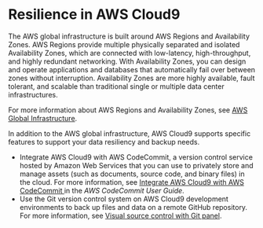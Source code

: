 # Resilience in AWS Cloud9<a name="disaster-recovery-resiliency"></a>

The AWS global infrastructure is built around AWS Regions and Availability Zones\. AWS Regions provide multiple physically separated and isolated Availability Zones, which are connected with low\-latency, high\-throughput, and highly redundant networking\. With Availability Zones, you can design and operate applications and databases that automatically fail over between zones without interruption\. Availability Zones are more highly available, fault tolerant, and scalable than traditional single or multiple data center infrastructures\. 

For more information about AWS Regions and Availability Zones, see [AWS Global Infrastructure](http://aws.amazon.com/about-aws/global-infrastructure/)\.

In addition to the AWS global infrastructure, AWS Cloud9 supports specific features to support your data resiliency and backup needs\.
+ Integrate AWS Cloud9 with AWS CodeCommit, a version control service hosted by Amazon Web Services that you can use to privately store and manage assets \(such as documents, source code, and binary files\) in the cloud\. For more information, see [Integrate AWS Cloud9 with AWS CodeCommit ](https://docs.aws.amazon.com/codecommit/latest/userguide/setting-up-ide-c9.html) in the *AWS CodeCommit User Guide*\.
+ Use the Git version control system on AWS Cloud9 development environments to back up files and data on a remote GitHub repository\. For more information, see [Visual source control with Git panel](source-control-gitpanel.md)\.